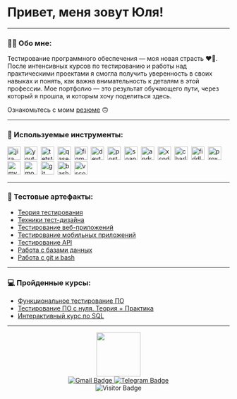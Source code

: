 # Привет, меня зовут Юля!

---

### 👨‍💻 Обо мне:

Тестирование программного обеспечения — моя новая страсть ❤️‍🔥. После интенсивных курсов по тестированию и работы над практическими проектами я смогла получить уверенность в своих навыках и понять, как важна внимательность к деталям в этой профессии. Мое портфолио — это результат обучающего пути, через который я прошла, и которым хочу поделиться здесь.

Ознакомьтесь с моим [резюме](https://drive.google.com/file/d/1XZah_0kUra7A1TqgIr731u4X7VnsBcM6/view?usp=sharing) 🙃

---

### 📁 Используемые инструменты:

<div>
  <img src="https://cdn.jsdelivr.net/gh/devicons/devicon/icons/jira/jira-original.svg" title="jira" alt="jira" width="30" height="30"/>&nbsp
  <img src="https://upload.wikimedia.org/wikipedia/commons/thumb/8/8d/YouTrack_Icon.svg/1024px-YouTrack_Icon.svg.png?20200803082248" title="youtrack" alt="youtrack" width="30" height="30"/>&nbsp
  <img src="https://codahosted.io/packs/21236/unversioned/assets/LOGO/ba1091c59bab89cd2fd0f289622731fe16113d7b00905abe64759c313a4b73b76c1b0426076ed76cb74752234c734131df46992d5b8b48fc13e264240e4f7119f736cfeb64df36ded54b5cbf6198b9cadedf18dd0cac5c7dbcd16e6336c29363cd1292ba" title="testrail" alt="tetstrail" width="30" height="30"/>&nbsp
  <img src="https://luna1.co/eb0187.png" title="qase" alt="qase" width="30" height="30"/>&nbsp
  <img src="https://cdn.jsdelivr.net/gh/devicons/devicon/icons/figma/figma-original.svg" title="figma" alt="figma" width="30" height="30"/>&nbsp
  <img src="https://d33wubrfki0l68.cloudfront.net/38b5c953a4667366685d55db55d057c86db1fc54/a0fdc/static/acae6b24d940347661ca901ea07f47c1/chrome-dev-logo-icon.png" title="devtools" alt="devtools" width="30" height="30"/>&nbsp
  <img src="https://seeklogo.com/images/P/postman-logo-0087CA0D15-seeklogo.com.png" title="postman" alt="postman" width="30" height="30"/>&nbsp
  <img src="https://static0.smartbear.co/smartbearbrand/media/images/home/soapui-icon.svg" title="soapui" alt="soapui" width="30" height="30"/>&nbsp
  <img src="https://cdn.jsdelivr.net/gh/devicons/devicon/icons/androidstudio/androidstudio-original.svg" title="android-studio" alt="android-studio" width="30" height="30"/>&nbsp
  <img src="https://cdn.jsdelivr.net/gh/devicons/devicon/icons/xcode/xcode-original.svg" title="xcode" alt="xcode" width="30" height="30"/>&nbsp
  <img src="https://cdn.icon-icons.com/icons2/3053/PNG/512/charles_proxy_macos_bigsur_icon_190302.png" title="charles-proxy" alt="charles-proxy" width="30" height="30"/>&nbsp
  <img src="https://www.megaleechers.com/storage/Fiddler-Everywhere-Icon.png" title="fiddler" alt="fiddler" width="30" height="30"/>&nbsp
  <img src="https://pbs.twimg.com/profile_images/1589614420766126080/slAIVDtr_400x400.jpg" title="proxyman" alt="proxyman" width="30" height="30"/>&nbsp
  <img src="https://cdn.jsdelivr.net/gh/devicons/devicon/icons/mysql/mysql-original.svg" title="mysql" alt="mysql" width="30" height="30"/>&nbsp
  <img src="https://cdn.jsdelivr.net/gh/devicons/devicon/icons/mongodb/mongodb-original.svg" title="mongodb" alt="mongodb" width="30" height="30"/>&nbsp
  <img src="https://cdn.jsdelivr.net/gh/devicons/devicon/icons/git/git-original.svg" title="git" alt="git" width="30" height="30"/>&nbsp
  <img src="https://upload.wikimedia.org/wikipedia/commons/thumb/4/4b/Bash_Logo_Colored.svg/1024px-Bash_Logo_Colored.svg.png?20180723054350" title="bash" alt="bash" width="30" height="30"/>&nbsp
  <img src="https://cdn.jsdelivr.net/gh/devicons/devicon/icons/vscode/vscode-original.svg" title="vscode" alt="vscode" width="30" height="30"/>&nbsp
</div>

---

### 📑 Тестовые артефакты:
 - [Теория тестирования](https://github.com/Burlaka27/theory)
 - [Техники тест-дизайна](https://github.com/Burlaka27/design)
 - [Тестирование веб-приложений](https://github.com/Burlaka27/web)
 - [Тестирование мобильных приложений](https://github.com/Burlaka27/mobile)
 - [Тестирование API](https://github.com/Burlaka27/api)
 - [Работа с базами данных](https://github.com/Burlaka27/database)
 - [Работа с git и bash](https://github.com/Burlaka27/git_bash)
___

### 💻 Пройденные курсы:
 - [Функциональное тестирование ПО](https://drive.google.com/file/d/1vTcXdC4rGSoQubr20rRSHoi1DkW4HrdP/view?usp=sharing)
 - [Тестирование ПО с нуля. Теория + Практика](https://drive.google.com/file/d/1LWk4NlqSh6ZMIt4g2IBG5aDzbKNdtiJ0/view?usp=sharing)
 - [Интерактивный курс по SQL](https://drive.google.com/file/d/1j562eYZWb74_9vF9zzXCUKHdFMkQlQD6/view?usp=sharing)

--- 
<div id="header" align="center">
  <img src="https://i.giphy.com/media/v1.Y2lkPTc5MGI3NjExY3c5MnUyNHo0aWRzaTZwajVoeXQxYXQzNDBraXpzODU4MzQxcW85YSZlcD12MV9pbnRlcm5hbF9naWZfYnlfaWQmY3Q9cw/VPnfM9bmR0ZaQo3qtK/giphy.gif" width="100"/>
</div>

<div id="badges" align="center">
  <a href="mailto:killjoysonmars@gmail.com">
    <img src="https://img.shields.io/badge/Gmail-red?logo=gmail&logoColor=white&style=for-the-badge" alt="Gmail Badge"/>
  </a>
  <a href="https://t.me/Alpaakaaaa">
    <img src="https://img.shields.io/badge/Telegram-blue?logo=telegram&logoColor=white&style=for-the-badge" alt="Telegram Badge"/>
  </a>
</div>

<div align="center">
  <img src="https://visitor-badge.laobi.icu/badge?page_id=Burlaka27" alt="Visitor Badge"/>
</div>
